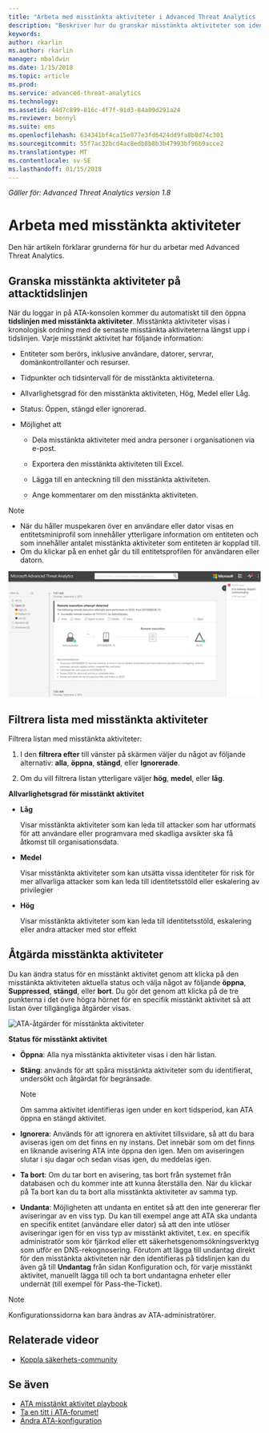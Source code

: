 ```yaml
---
title: "Arbeta med misstänkta aktiviteter i Advanced Threat Analytics | Microsoft Docs"
description: "Beskriver hur du granskar misstänkta aktiviteter som identifieras av ATA"
keywords: 
author: rkarlin
ms.author: rkarlin
manager: mbaldwin
ms.date: 1/15/2018
ms.topic: article
ms.prod: 
ms.service: advanced-threat-analytics
ms.technology: 
ms.assetid: 44d7c899-816c-4f7f-91d3-84a09d291a24
ms.reviewer: bennyl
ms.suite: ems
ms.openlocfilehash: 634341bf4ca15e077e3fd6424dd9fa8b8d74c301
ms.sourcegitcommit: 55f7ac32bcd4ac8edb8b8b3b47993bf96b9acce2
ms.translationtype: MT
ms.contentlocale: sv-SE
ms.lasthandoff: 01/15/2018
---
```

*Gäller för: Advanced Threat Analytics version 1.8*



# <a name="working-with-suspicious-activities"></a>Arbeta med misstänkta aktiviteter
Den här artikeln förklarar grunderna för hur du arbetar med Advanced Threat Analytics.

## <a name="review-suspicious-activities-on-the-attack-time-line"></a>Granska misstänkta aktiviteter på attacktidslinjen
När du loggar in på ATA-konsolen kommer du automatiskt till den öppna **tidslinjen med misstänkta aktiviteter**. Misstänkta aktiviteter visas i kronologisk ordning med de senaste misstänkta aktiviteterna längst upp i tidslinjen.
Varje misstänkt aktivitet har följande information:

-   Entiteter som berörs, inklusive användare, datorer, servrar, domänkontrollanter och resurser.

-   Tidpunkter och tidsintervall för de misstänkta aktiviteterna.

-   Allvarlighetsgrad för den misstänkta aktiviteten, Hög, Medel eller Låg.

-   Status: Öppen, stängd eller ignorerad.

-   Möjlighet att

    -   Dela misstänkta aktiviteter med andra personer i organisationen via e-post.

    -   Exportera den misstänkta aktiviteten till Excel.

    -   Lägga till en anteckning till den misstänkta aktiviteten.

    -   Ange kommentarer om den misstänkta aktiviteten.

> [!NOTE]
> -   När du håller muspekaren över en användare eller dator visas en entitetsminiprofil som innehåller ytterligare information om entiteten och som innehåller antalet misstänkta aktiviteter som entiteten är kopplad till.
> -   Om du klickar på en enhet går du till entitetsprofilen för användaren eller datorn.

![Tidslinjebild för misstänkta aktiviteter i ATA](media/ATA-Suspicious-Activity-Timeline.JPG)

## <a name="filter-suspicious-activities-list"></a>Filtrera lista med misstänkta aktiviteter
Filtrera listan med misstänkta aktiviteter:

1.  I den **filtrera efter** till vänster på skärmen väljer du något av följande alternativ: **alla**, **öppna**, **stängd**, eller **Ignorerade**.

2.  Om du vill filtrera listan ytterligare väljer **hög**, **medel**, eller **låg**.

**Allvarlighetsgrad för misstänkt aktivitet**

-   **Låg**

    Visar misstänkta aktiviteter som kan leda till attacker som har utformats för att användare eller programvara med skadliga avsikter ska få åtkomst till organisationsdata.

-   **Medel**

    Visar misstänkta aktiviteter som kan utsätta vissa identiteter för risk för mer allvarliga attacker som kan leda till identitetsstöld eller eskalering av privilegier

-   **Hög**

    Visar misstänkta aktiviteter som kan leda till identitetsstöld, eskalering eller andra attacker med stor effekt




## <a name="remediating-suspicious-activities"></a>Åtgärda misstänkta aktiviteter
Du kan ändra status för en misstänkt aktivitet genom att klicka på den misstänkta aktiviteten aktuella status och välja något av följande **öppna**, **Suppressed**, **stängd**, eller **bort**.
Du gör det genom att klicka på de tre punkterna i det övre högra hörnet för en specifik misstänkt aktivitet så att listan över tillgängliga åtgärder visas.

![ATA-åtgärder för misstänkta aktiviteter](./media/sa-actions.png)

**Status för misstänkt aktivitet**

-   **Öppna**: Alla nya misstänkta aktiviteter visas i den här listan.

-   **Stäng**: används för att spåra misstänkta aktiviteter som du identifierat, undersökt och åtgärdat för begränsade.

    > [!NOTE]
    > Om samma aktivitet identifieras igen under en kort tidsperiod, kan ATA öppna en stängd aktivitet.

-   **Ignorera**: Används för att ignorera en aktivitet tillsvidare, så att du bara aviseras igen om det finns en ny instans. Det innebär som om det finns en liknande avisering ATA inte öppna den igen. Men om aviseringen slutar i sju dagar och sedan visas igen, du meddelas igen.

- **Ta bort**: Om du tar bort en avisering, tas bort från systemet från databasen och du kommer inte att kunna återställa den. När du klickar på Ta bort kan du ta bort alla misstänkta aktiviteter av samma typ.

- **Undanta**: Möjligheten att undanta en entitet så att den inte genererar fler aviseringar av en viss typ. Du kan till exempel ange att ATA ska undanta en specifik entitet (användare eller dator) så att den inte utlöser aviseringar igen för en viss typ av misstänkt aktivitet, t.ex. en specifik administratör som kör fjärrkod eller ett säkerhetsgenomsökningsverktyg som utför en DNS-rekognosering. Förutom att lägga till undantag direkt för den misstänkta aktiviteten när den identifieras på tidslinjen kan du även gå till **Undantag** från sidan Konfiguration och, för varje misstänkt aktivitet, manuellt lägga till och ta bort undantagna enheter eller undernät (till exempel för Pass-the-Ticket). 
> [!NOTE]
> Konfigurationssidorna kan bara ändras av ATA-administratörer.


## <a name="related-videos"></a>Relaterade videor
- [Koppla säkerhets-community](https://channel9.msdn.com/Shows/Microsoft-Security/Join-the-Security-Community)


## <a name="see-also"></a>Se även
- [ATA misstänkt aktivitet playbook](http://aka.ms/ataplaybook)
- [Ta en titt i ATA-forumet!](https://social.technet.microsoft.com/Forums/security/home?forum=mata)
- [Ändra ATA-konfiguration](modifying-ata-center-configuration.md)

